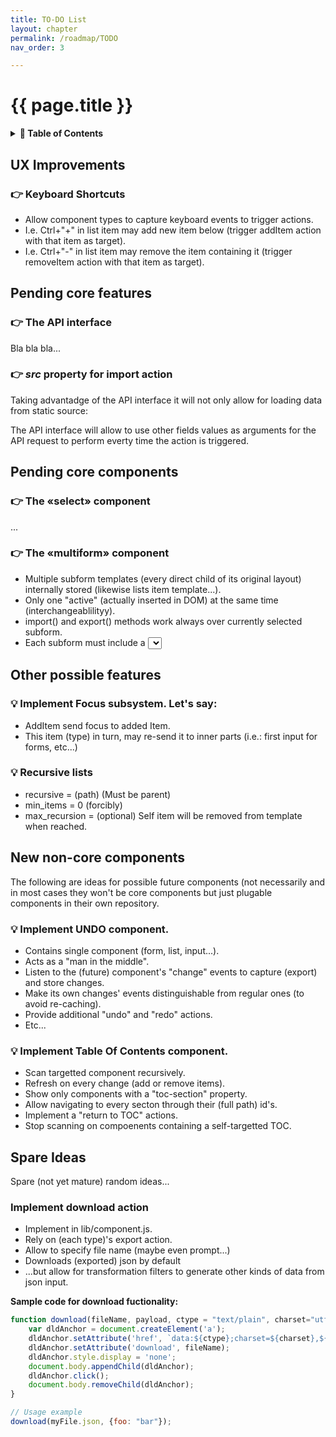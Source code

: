 ```yaml
---
title: TO-DO List
layout: chapter
permalink: /roadmap/TODO
nav_order: 3

---
```


# {{ page.title }}

<details>
<summary>
<strong>📖 Table of Contents</strong>
</summary>

  {{ "
<!-- vim-markdown-toc GitLab -->

* [UX Improvements](#ux-improvements)
    * [👉 Keyboard Shortcuts](#-keyboard-shortcuts)
* [Pending core features](#pending-core-features)
    * [👉 The API interface](#-the-api-interface)
    * [👉 *src* property for import action](#-src-property-for-import-action)
* [Pending core components](#pending-core-components)
    * [👉 The «select» component](#-the-select-component)
    * [👉 The «multiform» component](#-the-multiform-component)
* [Other possible features](#other-possible-features)
    * [💡 Implement Focus subsystem. Let's say:](#-implement-focus-subsystem-lets-say)
    * [💡 Recursive lists](#-recursive-lists)
* [New non-core components](#new-non-core-components)
    * [💡 Implement UNDO component.](#-implement-undo-component)
    * [💡 Implement Table Of Contents component.](#-implement-table-of-contents-component)
* [Spare Ideas](#spare-ideas)
    * [Implement download action](#implement-download-action)

<!-- vim-markdown-toc -->
       " | markdownify }}

</details>


## UX Improvements

### 👉 Keyboard Shortcuts
  - Allow component types to capture keyboard events to trigger actions.
  - I.e. Ctrl+"+" in list item may add new item below (trigger addItem action
    with that item as target).
  - I.e. Ctrl+"-" in list item may remove the item containing it (trigger
    removeItem action with that item as target).


## Pending core features


### 👉 The API interface

Bla bla bla...



### 👉 *src* property for import action

Taking advantadge of the API interface it will not only allow for loading data
from static source:

The API interface will allow to use other fields values as arguments for the
API request to perform everty time the action is triggered.


## Pending core components


### 👉 The «select» component

...

### 👉 The «multiform» component
  - Multiple subform templates (every direct child of its original layout)
    internally stored (likewise lists item template...).
  - Only one "active" (actually inserted in DOM) at the same time
    (interchangeablilityy).
  - import() and export() methods work always over currently selected subform.
  - Each subform must include a <select> (or any other input smart type) tag
    whose name should match some "selector" property in the options object
    passed to mulitform component (data-smark attribute) and whose value
    should decide wich template is actually used (making imports and exports
    consistent thanks to this field).


## Other possible features


### 💡 Implement Focus subsystem. Let's say:

  - AddItem send focus to added Item.
  - This item (type) in turn, may re-send it to inner parts (i.e.: first
    input for forms, etc...)

### 💡 Recursive lists

  - recursive = (path) (Must be parent)
  - min_items = 0 (forcibly)
  - max_recursion = (optional) Self item will be removed from template when
    reached.

## New non-core components

The following are ideas for possible future components (not necessarily and in
most cases they won't be core components but just plugable components in their
own repository.

### 💡 Implement UNDO component.
  - Contains single component (form, list, input...).
  - Acts as a "man in the middle".
  - Listen to the (future) component's "change" events to capture (export)
    and store changes.
  - Make its own changes' events distinguishable from regular ones (to avoid
    re-caching).
  - Provide additional "undo" and "redo" actions.
  - Etc...

### 💡 Implement Table Of Contents component.
  - Scan targetted component recursively.
  - Refresh on every change (add or remove items).
  - Show only components with a "toc-section" property.
  - Allow navigating to every secton through their (full path) id's.
  - Implement a "return to TOC" actions.
  - Stop scanning on compoenents containing a self-targetted TOC.



## Spare Ideas

Spare (not yet mature) random ideas...

### Implement download action

  * Implement in lib/component.js.
  * Rely on (each type)'s export action.
  * Allow to specify file name (maybe even prompt...)
  * Downloads (exported) json by default
  * ...but allow for transformation filters to generate other kinds of data
    from json input.


**Sample code for download fuctionality:**

```javascript
function download(fileName, payload, ctype = "text/plain", charset="utf-8") {
    var dldAnchor = document.createElement('a');
    dldAnchor.setAttribute('href', `data:${ctype};charset=${charset},${encodeURIComponent(payload)}`);
    dldAnchor.setAttribute('download', fileName);
    dldAnchor.style.display = 'none';
    document.body.appendChild(dldAnchor);
    dldAnchor.click();
    document.body.removeChild(dldAnchor);
}

// Usage example
download(myFile.json, {foo: "bar"});
```

